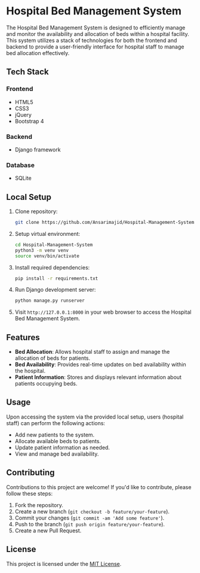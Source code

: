 # Hospital Bed Management System

The Hospital Bed Management System is designed to efficiently manage and monitor the availability and allocation of beds within a hospital facility. This system utilizes a stack of technologies for both the frontend and backend to provide a user-friendly interface for hospital staff to manage bed allocation effectively.

## Tech Stack

### Frontend
- HTML5
- CSS3
- jQuery
- Bootstrap 4

### Backend
- Django framework

### Database
- SQLite

## Local Setup

1. Clone repository:
    ```bash
    git clone https://github.com/Ansarimajid/Hospital-Management-System.git
    ```

2. Setup virtual environment:
    ```bash
    cd Hospital-Management-System
    python3 -m venv venv
    source venv/bin/activate
    ```

3. Install required dependencies:
    ```bash
    pip install -r requirements.txt
    ```

4. Run Django development server:
    ```bash
    python manage.py runserver
    ```

5. Visit `http://127.0.0.1:8000` in your web browser to access the Hospital Bed Management System.

## Features

- **Bed Allocation**: Allows hospital staff to assign and manage the allocation of beds for patients.
- **Bed Availability**: Provides real-time updates on bed availability within the hospital.
- **Patient Information**: Stores and displays relevant information about patients occupying beds.

## Usage

Upon accessing the system via the provided local setup, users (hospital staff) can perform the following actions:

- Add new patients to the system.
- Allocate available beds to patients.
- Update patient information as needed.
- View and manage bed availability.

## Contributing

Contributions to this project are welcome! If you'd like to contribute, please follow these steps:

1. Fork the repository.
2. Create a new branch (`git checkout -b feature/your-feature`).
3. Commit your changes (`git commit -am 'Add some feature'`).
4. Push to the branch (`git push origin feature/your-feature`).
5. Create a new Pull Request.

## License

This project is licensed under the [MIT License](LICENSE).
